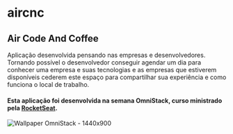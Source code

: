 # aircnc

## **Air Code And Coffee** 

Aplicação desenvolvida pensando nas empresas e desenvolvedores. Tornando possível o desenvolvedor conseguir agendar um dia para conhecer uma empresa e suas tecnologias e as empresas que estiverem disponíveis cederem este espaço para compartilhar sua experiência e como funciona o local de trabalho.

#### Esta aplicação foi desenvolvida na semana OmniStack, curso ministrado pela [RocketSeat](https://rocketseat.com.br/).

![Wallpaper OmniStack - 1440x900](https://user-images.githubusercontent.com/38081852/65943205-51366700-e405-11e9-9886-b11300b2811c.png)